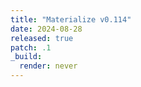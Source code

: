 ```yaml
---
title: "Materialize v0.114"
date: 2024-08-28
released: true
patch: .1
_build:
  render: never
---
```

